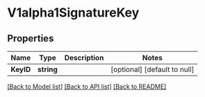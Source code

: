 # V1alpha1SignatureKey

## Properties
Name | Type | Description | Notes
------------ | ------------- | ------------- | -------------
**KeyID** | **string** |  | [optional] [default to null]

[[Back to Model list]](../README.md#documentation-for-models) [[Back to API list]](../README.md#documentation-for-api-endpoints) [[Back to README]](../README.md)


